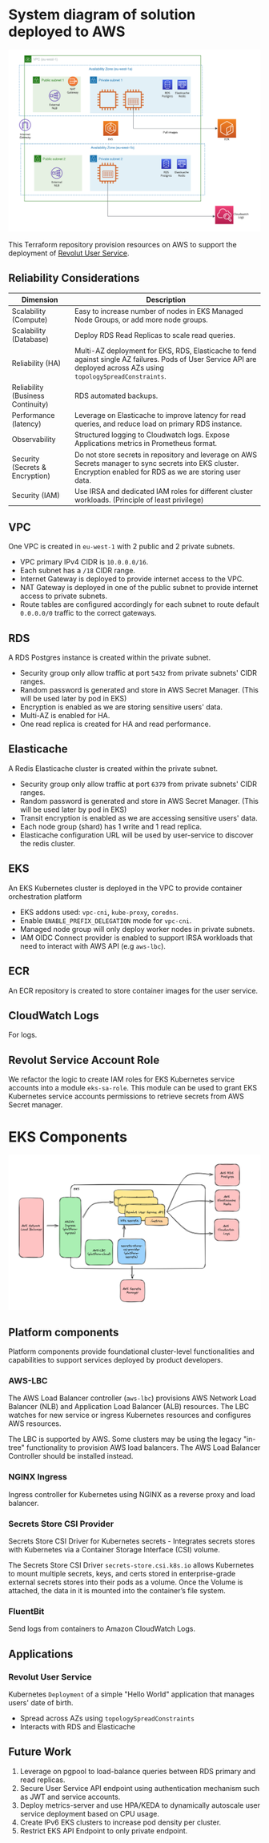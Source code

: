 # System diagram of solution deployed to AWS

![Architecture](./architecture.png)

This Terraform repository provision resources on AWS to support the deployment of [Revolut User Service](https://github.com/awhdesmond/revolut-user-service).

## Reliability Considerations

| Dimension                         | Description                                                                                                                                                           |
| --------------------------------- | --------------------------------------------------------------------------------------------------------------------------------------------------------------------- |
| Scalability (Compute)             | Easy to increase number of nodes in EKS Managed Node Groups, or add more node groups.                                                                                 |
| Scalability (Database)            | Deploy RDS Read Replicas to scale read queries.                                                                                                                       |
| Reliability (HA)                  | Multi-AZ deployment for EKS, RDS, Elasticache to fend against single AZ failures. Pods of User Service API are deployed across AZs using `topologySpreadConstraints`. |
| Reliability (Business Continuity) | RDS automated backups.                                                                                                                                                |
| Performance (latency)             | Leverage on Elasticache to improve latency for read queries, and reduce load on primary RDS instance.                                                                 |
| Observability                     | Structured logging to Cloudwatch logs. Expose Applications metrics in Prometheus format.                                                                              |
| Security (Secrets & Encryption)   | Do not store secrets in repository and leverage on AWS Secrets manager to sync secrets into EKS cluster. Encryption enabled for RDS as we are storing user data.      |
| Security (IAM)                    | Use IRSA and dedicated IAM roles for different cluster workloads. (Principle of least privilege)                                                                      |


## VPC

One VPC is created in `eu-west-1` with 2 public and 2 private subnets.

* VPC primary IPv4 CIDR is `10.0.0.0/16`.
* Each subnet has a `/18` CIDR range.
* Internet Gateway is deployed to provide internet access to the VPC.
* NAT Gateway is deployed in one of the public subnet to provide internet access to private subnets.
* Route tables are configured accordingly for each subnet to route default `0.0.0.0/0` traffic to the correct gateways.

## RDS

A RDS Postgres instance is created within the private subnet.

* Security group only allow traffic at port `5432` from private subnets' CIDR ranges.
* Random password is generated and store in AWS Secret Manager. (This will be used later by pod in EKS)
* Encryption is enabled as we are storing sensitive users' data.
* Multi-AZ is enabled for HA.
* One read replica is created for HA and read performance.

## Elasticache

A Redis Elasticache cluster is created within the private subnet.
* Security group only allow traffic at port `6379` from private subnets' CIDR ranges.
* Random password is generated and store in AWS Secret Manager. (This will be used later by pod in EKS)
* Transit encryption is enabled as we are accessing sensitive users' data.
* Each node group (shard) has 1 write and 1 read replica.
* Elasticache configuration URL will be used by user-service to discover the redis cluster.

## EKS

An EKS Kubernetes cluster is deployed in the VPC to provide container orchestration platform

* EKS addons used: `vpc-cni`, `kube-proxy`, `coredns`.
* Enable `ENABLE_PREFIX_DELEGATION` mode for `vpc-cni`.
* Managed node group will only deploy worker nodes in private subnets.
* IAM OIDC Connect provider is enabled to support IRSA workloads that need to interact with AWS API (e.g `aws-lbc`).

## ECR

An ECR repository is created to store container images for the user service.

## CloudWatch Logs

For logs.


## Revolut Service Account Role

We refactor the logic to create IAM roles for EKS Kubernetes service accounts into a module `eks-sa-role`. This module can be used to grant EKS Kubernetes service accounts permissions
to retrieve secrets from AWS Secret manager.

# EKS Components

![EKS](./eks.png)

## Platform components

Platform components provide foundational cluster-level functionalities and capabilities to support services deployed by product developers.

### AWS-LBC

The AWS Load Balancer controller (`aws-lbc`) provisions AWS Network Load Balancer (NLB) and Application Load Balancer (ALB) resources. The LBC watches for new service or ingress Kubernetes resources and configures AWS resources.

The LBC is supported by AWS. Some clusters may be using the legacy "in-tree" functionality to provision AWS load balancers. The AWS Load Balancer Controller should be installed instead.

### NGINX Ingress

Ingress controller for Kubernetes using NGINX as a reverse proxy and load balancer.

### Secrets Store CSI Provider

Secrets Store CSI Driver for Kubernetes secrets - Integrates secrets stores with Kubernetes via a Container Storage Interface (CSI) volume.

The Secrets Store CSI Driver `secrets-store.csi.k8s.io` allows Kubernetes to mount multiple secrets, keys, and certs stored in enterprise-grade external secrets stores into their pods as a volume. Once the Volume is attached, the data in it is mounted into the container’s file system.

### FluentBit

Send logs from containers to Amazon CloudWatch Logs.

## Applications

### Revolut User Service

Kubernetes `Deployment` of a simple "Hello World" application that manages users' date of birth.

* Spread across AZs using `topologySpreadConstraints`
* Interacts with RDS and Elasticache


## Future Work

1. Leverage on pgpool to load-balance queries between RDS primary and read replicas.
2. Secure User Service API endpoint using authentication mechanism such as JWT and service accounts.
3. Deploy metrics-server and use HPA/KEDA to dynamically autoscale user service deployment based on CPU usage.
4. Create IPv6 EKS clusters to increase pod density per cluster.
5. Restrict EKS API Endpoint to only private endpoint.

